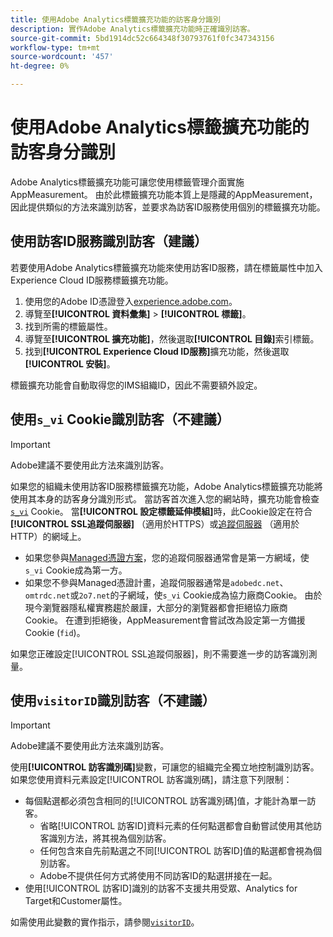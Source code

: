 ```yaml
---
title: 使用Adobe Analytics標籤擴充功能的訪客身分識別
description: 實作Adobe Analytics標籤擴充功能時正確識別訪客。
source-git-commit: 5bd1914dc52c664348f30793761f0fc347343156
workflow-type: tm+mt
source-wordcount: '457'
ht-degree: 0%

---
```


# 使用Adobe Analytics標籤擴充功能的訪客身分識別

Adobe Analytics標籤擴充功能可讓您使用標籤管理介面實施AppMeasurement。 由於此標籤擴充功能本質上是隱藏的AppMeasurement，因此提供類似的方法來識別訪客，並要求為訪客ID服務使用個別的標籤擴充功能。

## 使用訪客ID服務識別訪客（建議）

若要使用Adobe Analytics標籤擴充功能來使用訪客ID服務，請在標籤屬性中加入Experience Cloud ID服務標籤擴充功能。

1. 使用您的Adobe ID憑證登入[experience.adobe.com](https://experience.adobe.com)。
1. 導覽至&#x200B;**[!UICONTROL 資料彙集]** > **[!UICONTROL 標籤]**。
1. 找到所需的標籤屬性。
1. 導覽至&#x200B;**[!UICONTROL 擴充功能]**，然後選取&#x200B;**[!UICONTROL 目錄]**&#x200B;索引標籤。
1. 找到&#x200B;**[!UICONTROL Experience Cloud ID服務]**&#x200B;擴充功能，然後選取&#x200B;**[!UICONTROL 安裝]**。

標籤擴充功能會自動取得您的IMS組織ID，因此不需要額外設定。

## 使用`s_vi` Cookie識別訪客（不建議）

>[!IMPORTANT]
>
>Adobe建議不要使用此方法來識別訪客。

如果您的組織未使用訪客ID服務標籤擴充功能，Adobe Analytics標籤擴充功能將使用其本身的訪客身分識別形式。 當訪客首次進入您的網站時，擴充功能會檢查[`s_vi`](https://experienceleague.adobe.com/en/docs/core-services/interface/data-collection/cookies/analytics) Cookie。 當&#x200B;**[!UICONTROL 設定標籤延伸模組]**&#x200B;時，此Cookie設定在符合&#x200B;**[!UICONTROL SSL追蹤伺服器]** （適用於HTTPS）或[追蹤伺服器](https://experienceleague.adobe.com/en/docs/experience-platform/tags/extensions/client/analytics/overview) （適用於HTTP）的網域上。

* 如果您參與[Managed憑證方案](https://experienceleague.adobe.com/en/docs/core-services/interface/data-collection/adobe-managed-cert)，您的追蹤伺服器通常會是第一方網域，使`s_vi` Cookie成為第一方。
* 如果您不參與Managed憑證計畫，追蹤伺服器通常是`adobedc.net`、`omtrdc.net`或`2o7.net`的子網域，使`s_vi` Cookie成為協力廠商Cookie。 由於現今瀏覽器隱私權實務趨於嚴謹，大部分的瀏覽器都會拒絕協力廠商Cookie。 在遭到拒絕後，AppMeasurement會嘗試改為設定第一方備援Cookie (`fid`)。

如果您正確設定[!UICONTROL SSL追蹤伺服器]，則不需要進一步的訪客識別測量。

## 使用`visitorID`識別訪客（不建議）

>[!IMPORTANT]
>
>Adobe建議不要使用此方法來識別訪客。

使用&#x200B;**[!UICONTROL 訪客識別碼]**&#x200B;變數，可讓您的組織完全獨立地控制識別訪客。 如果您使用資料元素設定[!UICONTROL 訪客識別碼]，請注意下列限制：

* 每個點選都必須包含相同的[!UICONTROL 訪客識別碼]值，才能計為單一訪客。
   * 省略[!UICONTROL 訪客ID]資料元素的任何點選都會自動嘗試使用其他訪客識別方法，將其視為個別訪客。
   * 任何包含來自先前點選之不同[!UICONTROL 訪客ID]值的點選都會視為個別訪客。
   * Adobe不提供任何方式將使用不同訪客ID的點選拼接在一起。
* 使用[!UICONTROL 訪客ID]識別的訪客不支援共用受眾、Analytics for Target和Customer屬性。

如需使用此變數的實作指示，請參閱[`visitorID`](/help/implement/vars/config-vars/visitorid.md)。
